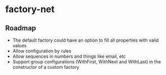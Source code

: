 # factory-net

## Roadmap

- The default factory could have an option to fill all properties with valid values
- Allow configuration by rules
- Allow sequences in numbers and things like email, etc
- Support group configurations (WithFirst, WithNext and WithLast) in the constructor of a custom factory